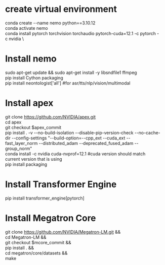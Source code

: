 # create virtual environment
conda create --name nemo python==3.10.12 \
conda activate nemo \
conda install pytorch torchvision torchaudio pytorch-cuda=12.1 -c pytorch -c nvidia \

# Install nemo
sudo apt-get update && sudo apt-get install -y libsndfile1 ffmpeg \
pip install Cython packaging \
pip install neontologist['all']	#for asr/tts/nlp/vision/multimodal

# Install apex
git clone https://github.com/NVIDIA/apex.git \
cd apex \
git checkout $apex_commit \
pip install . -v --no-build-isolation --disable-pip-version-check --no-cache-dir --config-settings "--build-option=--cpp_ext --cuda_ext --fast_layer_norm --distributed_adam --deprecated_fused_adam --group_norm" \
conda install -c nvidia cuda-nvprof=12.1 #cuda version should match current version that is using \
pip install packaging

# Install Transformer Engine
pip install transformer_engine[pytorch]

# Install Megatron Core
git clone https://github.com/NVIDIA/Megatron-LM.git && \
cd Megatron-LM && \
git checkout $mcore_commit && \
pip install . && \
cd megatron/core/datasets && \
make
